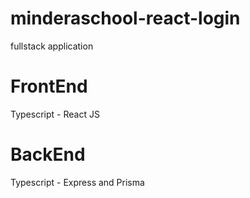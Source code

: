 # minderaschool-react-login
fullstack application


# FrontEnd
Typescript - React JS

# BackEnd
Typescript - Express and Prisma 
